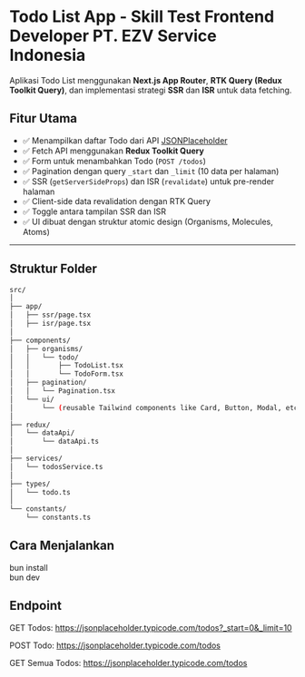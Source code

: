 # Todo List App - Skill Test Frontend Developer PT. EZV Service Indonesia

Aplikasi Todo List menggunakan **Next.js App Router**, **RTK Query (Redux Toolkit Query)**, dan implementasi strategi **SSR** dan **ISR** untuk data fetching.

## Fitur Utama

- ✅ Menampilkan daftar Todo dari API [JSONPlaceholder](https://jsonplaceholder.typicode.com/todos)
- ✅ Fetch API menggunakan **Redux Toolkit Query**
- ✅ Form untuk menambahkan Todo (`POST /todos`)
- ✅ Pagination dengan query `_start` dan `_limit` (10 data per halaman)
- ✅ SSR (`getServerSideProps`) dan ISR (`revalidate`) untuk pre-render halaman
- ✅ Client-side data revalidation dengan RTK Query
- ✅ Toggle antara tampilan SSR dan ISR
- ✅ UI dibuat dengan struktur atomic design (Organisms, Molecules, Atoms)

---

## Struktur Folder

```bash
src/
│
├── app/
│   ├── ssr/page.tsx         
│   ├── isr/page.tsx        
│
├── components/
│   ├── organisms/
│   │   └── todo/
│   │       ├── TodoList.tsx
│   │       └── TodoForm.tsx
│   ├── pagination/
│   │   └── Pagination.tsx
│   └── ui/
│       └── (reusable Tailwind components like Card, Button, Modal, etc.)
│
├── redux/
│   └── dataApi/
│       └── dataApi.ts       
│
├── services/
│   └── todosService.ts     
│
├── types/
│   └── todo.ts              
│
└── constants/
    └── constants.ts         
```

## Cara Menjalankan 

bun install         
bun dev            


## Endpoint 
GET Todos: https://jsonplaceholder.typicode.com/todos?_start=0&_limit=10

POST Todo: https://jsonplaceholder.typicode.com/todos

GET Semua Todos: https://jsonplaceholder.typicode.com/todos